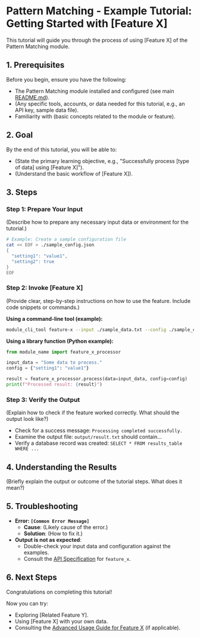 # Pattern Matching - Example Tutorial: Getting Started with [Feature X]

This tutorial will guide you through the process of using [Feature X] of the Pattern Matching module.

## 1. Prerequisites

Before you begin, ensure you have the following:

- The Pattern Matching module installed and configured (see main [README.md](../README.md)).
- (Any specific tools, accounts, or data needed for this tutorial, e.g., an API key, sample data file).
- Familiarity with (basic concepts related to the module or feature).

## 2. Goal

By the end of this tutorial, you will be able to:

- (State the primary learning objective, e.g., "Successfully process [type of data] using [Feature X]").
- (Understand the basic workflow of [Feature X]).

## 3. Steps

### Step 1: Prepare Your Input

(Describe how to prepare any necessary input data or environment for the tutorial.)

```bash
# Example: Create a sample configuration file
cat << EOF > ./sample_config.json
{
  "setting1": "value1",
  "setting2": true
}
EOF
```

### Step 2: Invoke [Feature X]

(Provide clear, step-by-step instructions on how to use the feature. Include code snippets or commands.)

**Using a command-line tool (example):**

```bash
module_cli_tool feature-x --input ./sample_data.txt --config ./sample_config.json
```

**Using a library function (Python example):**

```python
from module_name import feature_x_processor

input_data = "Some data to process."
config = {"setting1": "value1"}

result = feature_x_processor.process(data=input_data, config=config)
print(f"Processed result: {result}")
```

### Step 3: Verify the Output

(Explain how to check if the feature worked correctly. What should the output look like?)

- Check for a success message: `Processing completed successfully.`
- Examine the output file: `output/result.txt` should contain...
- Verify a database record was created: `SELECT * FROM results_table WHERE ...`

## 4. Understanding the Results

(Briefly explain the output or outcome of the tutorial steps. What does it mean?)

## 5. Troubleshooting

- **Error: `[Common Error Message]`**
  - **Cause**: (Likely cause of the error.)
  - **Solution**: (How to fix it.)
- **Output is not as expected**: 
  - Double-check your input data and configuration against the examples.
  - Consult the [API Specification](../API_SPECIFICATION.md) for `feature_x`.

## 6. Next Steps

Congratulations on completing this tutorial!

Now you can try:
- Exploring [Related Feature Y].
- Using [Feature X] with your own data.
- Consulting the [Advanced Usage Guide for Feature X](./advanced_feature_x_guide.md) (if applicable). 